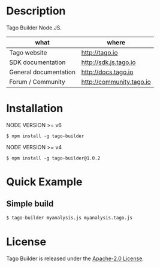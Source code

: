 # Description

Tago Builder Node.JS.

| what                  | where                    |
|-----------------------|--------------------------|
| Tago website          | http://tago.io           |
| SDK documentation     | http://sdk.js.tago.io    |
| General documentation | http://docs.tago.io      |
| Forum / Community     | http://community.tago.io |

# Installation

NODE VERSION >= v6
```
$ npm install -g tago-builder
```

NODE VERSION >= v4
```
$ npm install -g tago-builder@1.0.2
```

# Quick Example
## Simple build
``` bash
$ tago-builder myanalysis.js myanalysis.tago.js
```

# License

Tago Builder is released under the [Apache-2.0 License](https://github.com/tago-io/tago-builder-js/blob/master/LICENSE.md).
